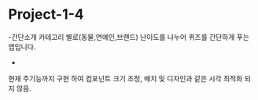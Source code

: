 # Project-1-4
-간단소개
카테고리 별로(동물,연예인,브랜드) 난이도를 나누어 퀴즈를 간단하게 푸는 앱입니다.




-
현재 주기능까지 구현 하여 컴포넌트 크기 조정, 배치 및 디자인과 같은 시각 최적화 되지 않음.
